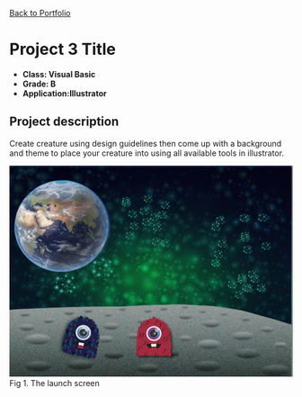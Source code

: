 [Back to Portfolio](./)

Project 3 Title
===============

-   **Class: Visual Basic** 
-   **Grade: B**
-   **Application:Illustrator**

## Project description

Create creature using design guidelines then come up with a background and theme to place your creature into using all available tools in illustrator.

![Graphic](images/cg.png)
Fig 1. The launch screen


